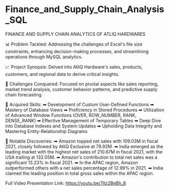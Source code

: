 # Finance_and_Supply_Chain_Analysis_SQL

FINANCE AND SUPPLY CHAIN ANALYTICS OF ATLIQ HARDWARES

📊 Problem Tackled: Addressing the challenges of Excel's file size constraints, enhancing decision-making processes, and streamlining operations through MySQL analytics.

📈 Project Synopsis: Delved into AtliQ Hardware's sales, products, customers, and regional data to derive critical insights.

🎯 Challenges Conquered: Focused on pivotal aspects like sales reporting, market trend analysis, customer behavior patterns, and predictive supply chain forecasting.

🔑 Acquired Skills: ➡ Development of Custom User-Defined Functions ➡ Mastery of Database Views ➡ Proficiency in Stored Procedures ➡ Utilization of Advanced Window Functions (OVER, ROW_NUMBER, RANK, DENSE_RANK) ➡ Effective Management of Temporary Tables ➡ Deep Dive into Database Indexes and System Updates ➡ Upholding Data Integrity and Mastering Entity-Relationship Diagrams

🔄 Notable Discoveries: ➡ Amazon topped net sales with 109.03M in fiscal 2021, closely followed by AtliQ Exclusive at 79.92M. ➡ India emerged as the leading market with the highest net sales of 210.67M in fiscal 2021, with the USA trailing at 132.05M. ➡ Amazon's contribution to total net sales was a significant 13.23% in fiscal 2021. ➡ In the APAC region, Amazon outperformed others with a net sales percentage of 12.99% in 2021. ➡ India claimed the leading position in total gross sales within the APAC region.

Full Video Presentation Link: https://youtu.be/7lIz2BeBh_8
